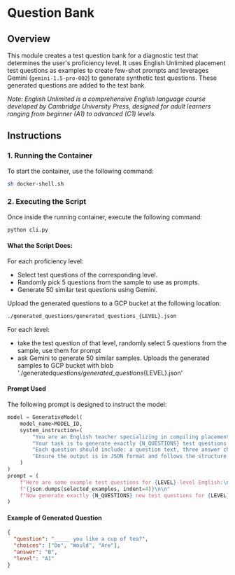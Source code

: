 # Question Bank

## Overview

This module creates a test question bank for a diagnostic test that determines the user's proficiency level. It uses English Unlimited placement test questions as examples to create few-shot prompts and leverages Gemini (`gemini-1.5-pro-002`) to generate synthetic test questions. These generated questions are added to the test bank.

_Note: English Unlimited is a comprehensive English language course developed by Cambridge University Press, designed for adult learners ranging from beginner (A1) to advanced (C1) levels._

## Instructions

### 1. Running the Container

To start the container, use the following command:

```bash
sh docker-shell.sh
```

### 2. Executing the Script

Once inside the running container, execute the following command:

```python
python cli.py
```

#### What the Script Does:

For each proficiency level:

- Select test questions of the corresponding level.
- Randomly pick 5 questions from the sample to use as prompts.
- Generate 50 similar test questions using Gemini.

Upload the generated questions to a GCP bucket at the following location:

```bash
./generated_questions/generated_questions_{LEVEL}.json
```

For each level:

- take the test question of that level, randomly select 5 questions from the sample, use them for prompt
- ask Gemini to generate 50 similar samples.
  Uploads the generated samples to GCP bucket with blob './generated*questions/generated_questions*{LEVEL}.json'

#### Prompt Used

The following prompt is designed to instruct the model:

```python
model = GenerativeModel(
    model_name=MODEL_ID,
    system_instruction=(
        "You are an English teacher specializing in compiling placement test banks. "
        "Your task is to generate exactly {N_QUESTIONS} test questions for an {LEVEL}-level English test. "
        "Each question should include: a question text, three answer choices (A, B, C), the correct answer, and the level. "
        "Ensure the output is in JSON format and follows the structure of the provided examples."
    )
)
prompt = (
    f"Here are some example test questions for {LEVEL}-level English:\n"
    f"{json.dumps(selected_examples, indent=4)}\n\n"
    f"Now generate exactly {N_QUESTIONS} new test questions for {LEVEL}-level English in the same format."
)
```

#### Example of Generated Question

```json
{
  "question": "_____ you like a cup of tea?",
  "choices": ["Do", "Would", "Are"],
  "answer": "B",
  "level": "A1"
}
```
